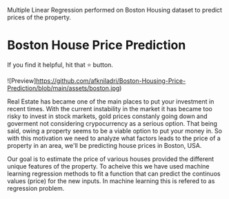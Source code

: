 Multiple Linear Regression performed on Boston Housing dataset to predict prices of the property.

# Boston House Price Prediction

If you find it helpful, hit that ⭐ button.

![Preview]https://github.com/afkniladri/Boston-Housing-Price-Prediction/blob/main/assets/boston.jpg)

Real Estate has became one of the main places to put your investment in recent times. With the current instability in the market it has became too risky to invest in stock markets, gold prices constanly going down and goverment not considering crypocurrency as a serious option. That being said, owing a property seems to be a viable option to put your money in. So with this motivation we need to analyze what factors leads to the price of a property in an area, we'll be predicting house prices in Boston, USA.


Our goal is to estimate the price of various houses provided the different unique features of the property. To acheive this we have used machine learning regression methods to fit a function that can predict the continuos values (price) for the new inputs. In machine learning this is refered to as regression problem.